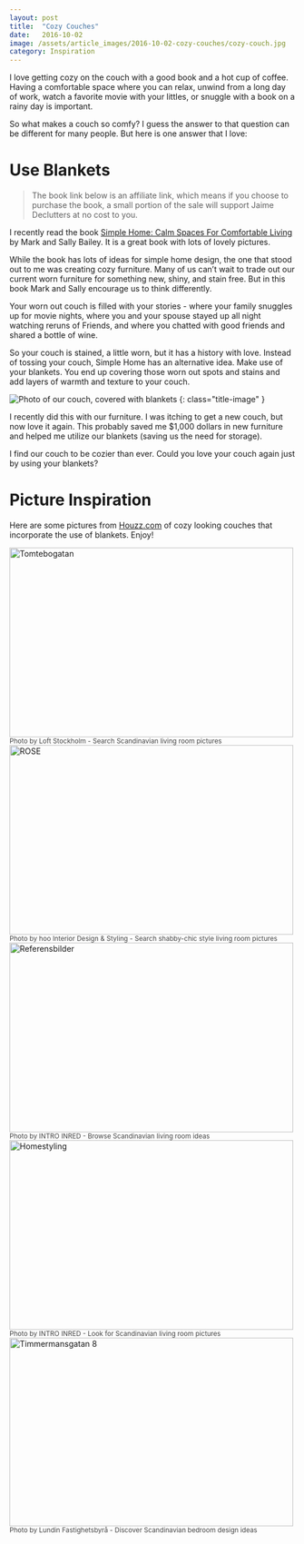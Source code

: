 ```yaml
---
layout: post
title:  "Cozy Couches"
date:   2016-10-02
image: /assets/article_images/2016-10-02-cozy-couches/cozy-couch.jpg
category: Inspiration
---
```


I love getting cozy on the couch with a good book and a hot cup of coffee. Having a comfortable space where you can relax, unwind from a long day of work, watch a favorite movie with your littles, or snuggle with a book on a rainy day is important.

So what makes a couch so comfy? I guess the answer to that question can be different for many people. But here is one answer that I love:

# Use Blankets

> The book link below is an affiliate link, which means if you choose to purchase the book, a small portion of the sale will support Jaime Declutters at no cost to you.

I recently read the book [Simple Home: Calm Spaces For Comfortable Living](http://amzn.to/2dl8Czz) by Mark and Sally Bailey. It is a great book with lots of lovely pictures.

While the book has lots of ideas for simple home design, the one that stood out to me was creating cozy furniture. Many of us can’t wait to trade out our current worn furniture for something new, shiny, and stain free. But in this book Mark and Sally encourage us to think differently.

Your worn out couch is filled with your stories - where your family snuggles up for movie nights, where you and your spouse stayed up all night watching reruns of Friends, and where you chatted with good friends and shared a bottle of wine.

So your couch is stained, a little worn, but it has a history with love. Instead of tossing your couch, Simple Home has an alternative idea. Make use of your blankets. You end up covering those worn out spots and stains and add layers of warmth and texture to your couch.

![Photo of our couch, covered with blankets]({{site.url}}/assets/article_images/2016-10-02-cozy-couches/our-couch.jpg)
{: class="title-image" }

I recently did this with our furniture. I was itching to get a new couch, but now love it again. This probably saved me $1,000 dollars in new furniture and helped me utilize our blankets (saving us the need for storage).

I find our couch to be cozier than ever. Could you love your couch again just by using your blankets?

# Picture Inspiration

Here are some pictures from [Houzz.com](http://www.houzz.com) of cozy looking couches that incorporate the use of blankets. Enjoy!

<div><a href='http://www.houzz.com/photos/57782434/Tomtebogatan-scandinavian-living-room-other-metro' target='_blank'><img src='http://st.hzcdn.com/simgs/43d16cd6076be59d_8-5642/scandinavian-living-room.jpg' alt='Tomtebogatan' border="0" width='500' height='334' nopin='nopin' /></a></div><div style='color:#444;'><small><a style="text-decoration:none;color:#444;" href="http://www.houzz.com/pro/loftstockholm/loft-stockholm" target="_blank">Photo by Loft Stockholm</a> - <a style="text-decoration:none;color:#444;" href="http://www.houzz.com/photos/scandinavian/living-room" target="_blank">Search Scandinavian living room pictures</a></small></div>

<div><a href='http://www.houzz.com/photos/5975691/ROSE-shabby-chic-style-living-room-hong-kong' target='_blank'><img src='http://st.hzcdn.com/simgs/b8e1185302491a82_8-7428/shabby-chic-style-living-room.jpg' alt='ROSE' border="0" width='500' height='334' nopin='nopin' /></a></div><div style='color:#444;'><small><a style="text-decoration:none;color:#444;" href="http://www.houzz.com/pro/-hoo-/hoo-interior-design-and-styling" target="_blank">Photo by hoo Interior Design & Styling</a> - <a style="text-decoration:none;color:#444;" href="http://www.houzz.com/photos/shabby-chic-style/living-room" target="_blank">Search shabby-chic style living room pictures</a></small></div>

<div><a href='http://www.houzz.com/photos/57499877/Referensbilder-scandinavian-living-room-other-metro' target='_blank'><img src='http://st.hzcdn.com/simgs/a271a5e307694259_8-2861/scandinavian-living-room.jpg' alt='Referensbilder' border="0" width='500' height='334' nopin='nopin' /></a></div><div style='color:#444;'><small><a style="text-decoration:none;color:#444;" href="http://www.houzz.com/pro/wictoria-ostrelius/intro-inred" target="_blank">Photo by INTRO INRED</a> - <a style="text-decoration:none;color:#444;" href="http://www.houzz.com/photos/scandinavian/living-room" target="_blank">Browse Scandinavian living room ideas</a></small></div>

<div><a href='http://www.houzz.com/photos/58868169/Homestyling-scandinavian-living-room-other-metro' target='_blank'><img src='http://st.hzcdn.com/simgs/532125a3077e4e65_8-3617/scandinavian-living-room.jpg' alt='Homestyling' border="0" width='500' height='334' nopin='nopin' /></a></div><div style='color:#444;'><small><a style="text-decoration:none;color:#444;" href="http://www.houzz.com/pro/wictoria-ostrelius/intro-inred" target="_blank">Photo by INTRO INRED</a> - <a style="text-decoration:none;color:#444;" href="http://www.houzz.com/photos/scandinavian/living-room" target="_blank">Look for Scandinavian living room pictures</a></small></div>

<div><a href='http://www.houzz.com/photos/57114700/Timmermansgatan-8-scandinavian-bedroom-other-metro' target='_blank'><img src='http://st.hzcdn.com/simgs/8021bf5c0762a0a0_8-5584/scandinavian-bedroom.jpg' alt='Timmermansgatan 8' border="0" width='500' height='332' nopin='nopin' /></a></div><div style='color:#444;'><small><a style="text-decoration:none;color:#444;" href="http://www.houzz.com/pro/lundinfastighetsbyra/lundin-fastighetsbyraa" target="_blank">Photo by Lundin Fastighetsbyrå</a> - <a style="text-decoration:none;color:#444;" href="http://www.houzz.com/photos/scandinavian/bedroom" target="_blank">Discover Scandinavian bedroom design ideas</a></small></div>
